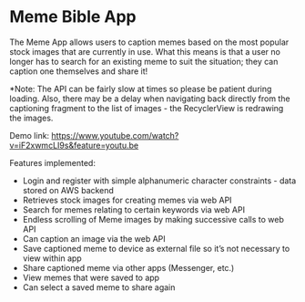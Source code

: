 # Meme Bible App

The Meme App allows users to caption memes based on the most popular stock images that are currently in use. What this means is that a user no longer has to search for an existing meme to suit the situation; they can caption one themselves and share it!


*Note: The API can be fairly slow at times so please be patient during loading. Also, there may be a delay when navigating back directly from the captioning fragment to the list of images - the RecyclerView is redrawing the images.

Demo link: https://www.youtube.com/watch?v=iF2xwmcLI9s&feature=youtu.be

Features implemented:
- Login and register with simple alphanumeric character constraints - data stored on AWS backend
- Retrieves stock images for creating memes via web API
- Search for memes relating to certain keywords via web API
- Endless scrolling of Meme images by making successive calls to web API
- Can caption an image via the web API
- Save captioned meme to device as external file so it’s not necessary to view within app
- Share captioned meme via other apps (Messenger, etc.)
- View memes that were saved to app
- Can select a saved meme to share again
